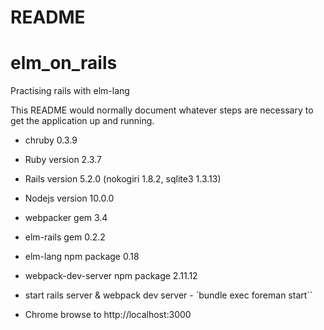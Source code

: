 # README
# elm_on_rails
Practising rails with elm-lang

This README would normally document whatever steps are necessary to get the
application up and running.

* chruby 0.3.9

* Ruby version 2.3.7

* Rails version 5.2.0 (nokogiri 1.8.2, sqlite3 1.3.13)

* Nodejs version 10.0.0

* webpacker gem 3.4

* elm-rails gem 0.2.2

* elm-lang npm package 0.18

* webpack-dev-server npm package 2.11.12

* start rails server & webpack dev server - `bundle exec foreman start``

* Chrome browse to http://localhost:3000
